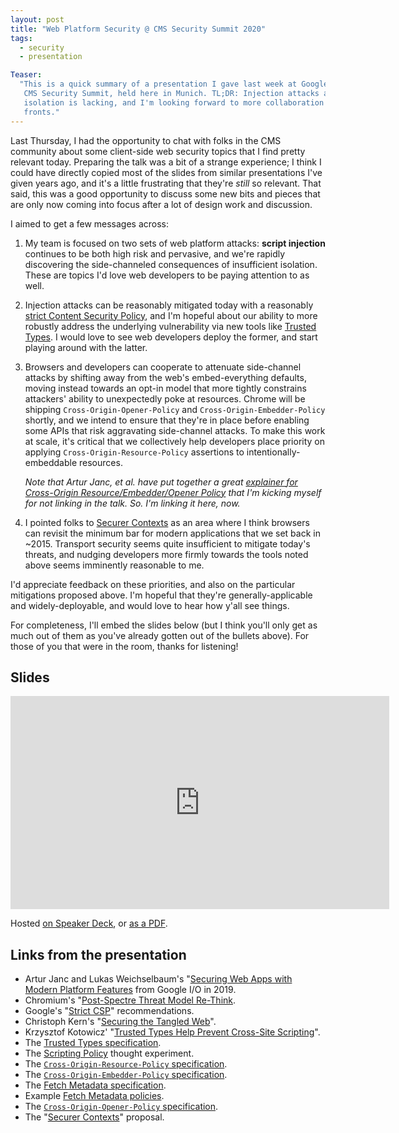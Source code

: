```yaml
---
layout: post
title: "Web Platform Security @ CMS Security Summit 2020"
tags:
  - security
  - presentation

Teaser:
  "This is a quick summary of a presentation I gave last week at Google's second
   CMS Security Summit, held here in Munich. TL;DR: Injection attacks are bad,
   isolation is lacking, and I'm looking forward to more collaboration on both
   fronts."
---
```

Last Thursday, I had the opportunity to chat with folks in the CMS community about some client-side
web security topics that I find pretty relevant today. Preparing the talk was a bit of a strange
experience; I think I could have directly copied most of the slides from similar presentations I've
given years ago, and it's a little frustrating that they're _still_ so relevant. That said, this was
a good opportunity to discuss some new bits and pieces that are only now coming into focus after a
lot of design work and discussion.

I aimed to get a few messages across:

1.  My team is focused on two sets of web platform attacks: **script injection** continues to be
    both high risk and pervasive, and we're rapidly discovering the side-channeled consequences of
    insufficient isolation. These are topics I'd love web developers to be paying attention to as
    well.

2.  Injection attacks can be reasonably mitigated today with a reasonably
    [strict Content Security Policy][strict-csp], and I'm hopeful about our ability to more robustly
    address the underlying vulnerability via new tools like [Trusted Types][tt-intro]. I would love
    to see web developers deploy the former, and start playing around with the latter.

3.  Browsers and developers can cooperate to attenuate side-channel attacks by shifting away from
    the web's embed-everything defaults, moving instead towards an opt-in model that more tightly
    constrains attackers' ability to unexpectedly poke at resources. Chrome will be shipping
    `Cross-Origin-Opener-Policy` and `Cross-Origin-Embedder-Policy` shortly, and we intend to ensure
    that they're in place before enabling some APIs that risk aggravating side-channel attacks. To
    make this work at scale, it's critical that we collectively help developers place priority on
    applying `Cross-Origin-Resource-Policy` assertions to intentionally-embeddable resources.

    _Note that Artur Janc, et al. have put together a great [explainer for Cross-Origin
    Resource/Embedder/Opener Policy][coop-explainer] that I'm kicking myself for not linking in the
    talk. So. I'm linking it here, now._

4.  I pointed folks to [Securer Contexts][securer-contexts] as an area where I think browsers can
    revisit the minimum bar for modern applications that we set back in ~2015. Transport security
    seems quite insufficient to mitigate today's threats, and nudging developers more firmly towards
    the tools noted above seems imminently reasonable to me.

I'd appreciate feedback on these priorities, and also on the particular mitigations proposed above.
I'm hopeful that they're generally-applicable and widely-deployable, and would love to hear how
y'all see things.

For completeness, I'll embed the slides below (but I think you'll only get as much out of them as
you've already gotten out of the bullets above). For those of you that were in the room, thanks for
listening!


[strict-csp]: https://csp.withgoogle.com/docs/strict-csp.html
[tt-intro]: https://developers.google.com/web/updates/2019/02/trusted-types
[coop-explainer]: https://docs.google.com/document/d/1zDlfvfTJ_9e8Jdc8ehuV4zMEu9ySMCiTGMS9y0GU92k/edit
[securer-contexts]: https://github.com/mikewest/securer-contexts

Slides
------

<iframe
  src="https://speakerdeck.com/player/0dd492ced8eb4117a573d4e72d018824"
  allowfullscreen="true"
  mozallowfullscreen="true"
  webkitallowfullscreen="true"
  frameborder="0"
  title="Web Platform Security @ CMS Security Summit 2020"
  width="606"
  height="341"></iframe>

Hosted [on Speaker Deck](https://speakerdeck.com/mikewest/web-platform-security-at-cms-security-summit-2020), or [as a PDF](https://speakerd.s3.amazonaws.com/presentations/0dd492ced8eb4117a573d4e72d018824/CMS_Security_Summit__2020-02__1_.pdf).

Links from the presentation
---------------------------

*   Artur Janc and Lukas Weichselbaum's "[Securing Web Apps with Modern Platform Features](https://youtu.be/DDtM9caQ97I) from Google I/O in 2019.
*   Chromium's "[Post-Spectre Threat Model Re-Think](https://chromium.googlesource.com/chromium/src/+/master/docs/security/side-channel-threat-model.md).
*   Google's "[Strict CSP][strict-csp]" recommendations.
*   Christoph Kern's "[Securing the Tangled Web](https://research.google/pubs/pub42934)".
*   Krzysztof Kotowicz' "[Trusted Types Help Prevent Cross-Site Scripting][tt-intro]".
*   The [Trusted Types specification](https://bit.ly/tt-spec).
*   The [Scripting Policy](https://bit.ly/scripting-policy) thought experiment.
*   The [`Cross-Origin-Resource-Policy` specification](https://bit.ly/corp-spec).
*   The [`Cross-Origin-Embedder-Policy` specification](https://bit.ly/coep-spec).
*   The [Fetch Metadata specification](https://bit.ly/fm-spec).
*   Example [Fetch Metadata policies](https://bit.ly/fm-policies).
*   The [`Cross-Origin-Opener-Policy` specification](https://bit.ly/coop-spec).
*   The "[Securer Contexts][securer-contexts]" proposal.
